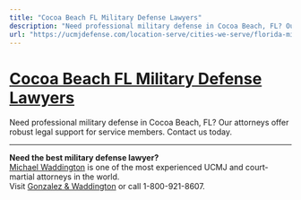 ```yaml
---
title: "Cocoa Beach FL Military Defense Lawyers"
description: "Need professional military defense in Cocoa Beach, FL? Our attorneys offer robust legal support for service members. Contact us today."
url: "https://ucmjdefense.com/location-serve/cities-we-serve/florida-military-defense-lawyers/cocoa-beach-fl-military-defense-lawyers.html"
---
```


# [Cocoa Beach FL Military Defense Lawyers](https://ucmjdefense.com/location-serve/cities-we-serve/florida-military-defense-lawyers/cocoa-beach-fl-military-defense-lawyers.html)

Need professional military defense in Cocoa Beach, FL? Our attorneys offer robust legal support for service members. Contact us today.

---

**Need the best military defense lawyer?**  
[Michael Waddington](https://ucmjdefense.com/attorneys/michael-stewart-waddington-partner.html) is one of the most experienced UCMJ and court-martial attorneys in the world.  
Visit [Gonzalez & Waddington](https://ucmjdefense.com) or call 1-800-921-8607.
